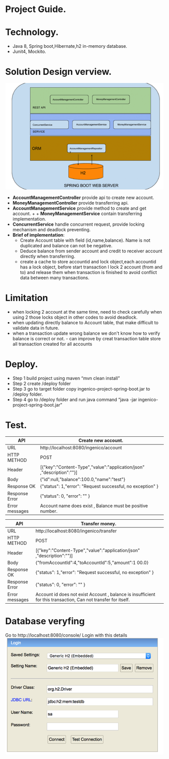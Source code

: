 # Project Guide.


#  Technology.
+  Java 8, Spring boot,Hibernate,h2   in-memory   database.
+   Junit4,   Mockito.


# Solution Design verview.

![](ProjectGuide/overview.png?raw=true)
+ **AccountManagementController** provide api to create new account.
+ **MoneyManagementController** provide transferring api.
+ **AccountManagementService** provide method to create and get account.  + + **MoneyManagementService** contain transferring implementation.
+ **ConcurrentService** handle concurrent request, provide locking mechanism and  deadlock preventing.
+ **Brief   of   implementation**:
  + Create   Account   table   with   field   (id,name,balance).   Name   is   not   duplicated   and   balance   can   not   be negative.
  + Deduce   balance   from   sender   account   and   credit   to   receiver   account   directly   when   transferring.
  + create a cache to store accountid and lock object,each accountid has a lock   object,   before   start transaction I lock 2 account (from and to)   and release them when transaction is finished to avoid conflict data between many transactions.


#  Limitation

+  when   locking   2   account   at   the   same   time,   need   to   check   carefully   when   using   2   those   locks      object
in   other   codes   to   avoid   deadlock.
 + when   updating   directly   balance   to   Account   table,   that   make   difficult   to   validate   data   in   future.
  +  when   a   transaction   update   wrong   balance   we   don't   know   how   to   verify   balance   is   correct   or   not.    -   can   improve   by   creat   transaction   table   store   all   transaction   created   for   all   accounts
  
# Deploy.
   + Step   1   build   project   using   maven   “mvn   clean   install”
   + Step   2   create   /deploy   folder
  +  Step   3   go   to   target   folder   copy   ingenico-project-spring-boot.jar   to   /deploy   folder.
   + Step   4   go   to   /deploy   folder   and   run   java   command   “java   -jar   ingenico-project-spring-boot.jar”
  
# Test.



| API | Create   new   account. |
| ------ | ------ |
| URL | http://localhost:8080/ingenico/account |
| HTTP   METHOD | POST|
| Header| [{"key":"Content-Type","value":"application/json" ,"description":""}] |
| Body | {"id":null,"balance":100.0,"name":"test"} |
| Response   OK | {"status":   1,"error":   "Request   successful,   no   exception" }|
| Response   Error | {"status":   0, "error":   "<Detail>" }|
| Error   messages | Account   name   does   exist , Balance   must   be positive   number.|


| API | Transfer money. |
| ------ | ------ |
| URL | http://localhost:8080/ingenico/transfer |
| HTTP   METHOD | POST|
| Header| [{"key":"Content-Type","value":"application/json" ,"description":""}] |
| Body | {"fromAccountId":4,"toAccountId":5,"amount":1 00.0} |
| Response   OK | {"status":   1,"error":   "Request   successful,   no   exception" }|
| Response   Error | {"status":   0, "error":   "<Detail>" }|
| Error   messages | Account   id   <id>   does   not   exist Account   , balance   is   insufficient   for   this transaction, Can   not   transfer   for   itself.|


# Database veryfing
Go   to    http://localhost:8080/console/ Login   with   this   details
![](ProjectGuide/db.png?raw=true)